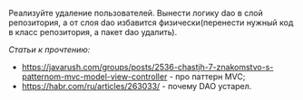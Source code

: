 Реализуйте удаление пользователей.
Вынести логику dao в слой репозитория, а от слоя dao избавится физически(перенести нужный код в класс репозитория, а пакет dao удалить).


_Статьи к прочтению:_
* https://javarush.com/groups/posts/2536-chastjh-7-znakomstvo-s-patternom-mvc-model-view-controller - про паттерн MVC;
* https://habr.com/ru/articles/263033/ - почему DAO устарел.
